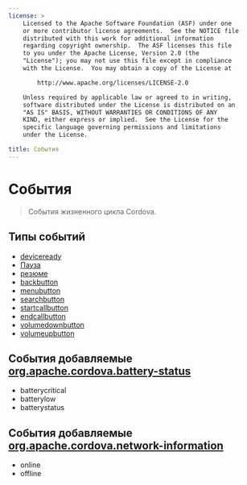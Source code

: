 ```yaml
---
license: >
    Licensed to the Apache Software Foundation (ASF) under one
    or more contributor license agreements.  See the NOTICE file
    distributed with this work for additional information
    regarding copyright ownership.  The ASF licenses this file
    to you under the Apache License, Version 2.0 (the
    "License"); you may not use this file except in compliance
    with the License.  You may obtain a copy of the License at

        http://www.apache.org/licenses/LICENSE-2.0

    Unless required by applicable law or agreed to in writing,
    software distributed under the License is distributed on an
    "AS IS" BASIS, WITHOUT WARRANTIES OR CONDITIONS OF ANY
    KIND, either express or implied.  See the License for the
    specific language governing permissions and limitations
    under the License.

title: События
---
```


# События

> События жизненного цикла Cordova.

## Типы событий

*   [deviceready](events.deviceready.html)
*   [Пауза](events.pause.html)
*   [резюме](events.resume.html)
*   [backbutton](events.backbutton.html)
*   [menubutton](events.menubutton.html)
*   [searchbutton](events.searchbutton.html)
*   [startcallbutton](events.startcallbutton.html)
*   [endcallbutton](events.endcallbutton.html)
*   [volumedownbutton](events.volumedownbutton.html)
*   [volumeupbutton](events.volumeupbutton.html)

## События добавляемые [org.apache.cordova.battery-status][1]

 [1]: https://github.com/apache/cordova-plugin-battery-status/blob/master/doc/index.md

*   batterycritical
*   batterylow
*   batterystatus

## События добавляемые [org.apache.cordova.network-information][2]

 [2]: https://github.com/apache/cordova-plugin-network-information/blob/master/doc/index.md

*   online
*   offline